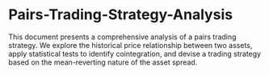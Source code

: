# Pairs-Trading-Strategy-Analysis
This document presents a comprehensive analysis of a pairs trading strategy. We explore the historical price relationship between two assets, apply statistical tests to identify cointegration, and devise a trading strategy based on the mean-reverting nature of the asset spread. 
